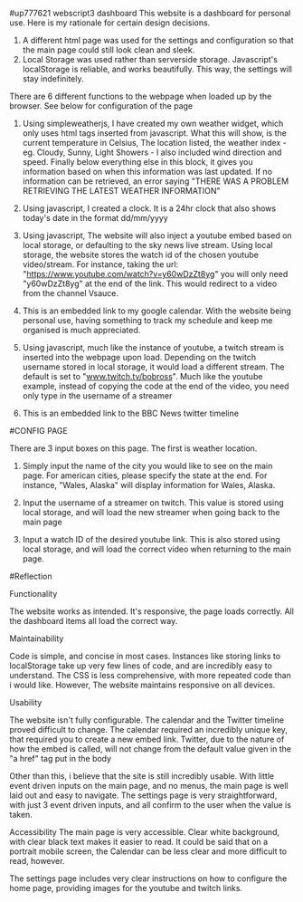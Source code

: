 #up777621 webscript3 dashboard
This website is a dashboard for personal use. Here is my rationale for certain design decisions.

1. A different html page was used for the settings and configuration so that the main page could still look clean and sleek.
2. Local Storage was used rather than serverside storage. Javascript's localStorage is reliable, and works beautifully. This way, the settings will stay indefinitely.


There are 6 different functions to the webpage when loaded up by the browser. See below for configuration of the page

1. Using simpleweatherjs, I have created my own weather widget, which only uses html tags inserted from javascript. What this will show, is the current temperature in Celsius, The location listed, the weather index - eg. Cloudy, Sunny, Light Showers - I also included wind direction and speed. Finally below everything else in this block, it gives you information based on when this information was last updated. If no information can be retrieved, an error saying "THERE WAS A PROBLEM RETRIEVING THE LATEST WEATHER INFORMATION"

2. Using javascript, I created a clock. It is a 24hr clock that also shows today's date in the format dd/mm/yyyy

3. Using javascript, The website will also inject a youtube embed based on local storage, or defaulting to the sky news live stream. Using local storage, the website stores the watch id of the chosen youtube video/stream. For instance, taking the url: "https://www.youtube.com/watch?v=y60wDzZt8yg" you will only need "y60wDzZt8yg" at the end of the link. This would redirect to a video from the channel Vsauce.

4. This is an embedded link to my google calendar. With the website being personal use, having something to track my schedule and keep me organised is much appreciated.

5. Using javascript, much like the instance of youtube, a twitch stream is inserted into the webpage upon load. Depending on the twitch username stored in local storage, it would load a different stream. The default is set to "www.twitch.tv/bobross". Much like the youtube example, instead of copying the code at the end of the video, you need only type in the username of a streamer

6.  This is an embedded link to the BBC News twitter timeline

#CONFIG PAGE

There are 3 input boxes on this page. The first is weather location.

1. Simply input the name of the city you would like to see on the main page. For american cities, please specify the state at the end. For instance, "Wales, Alaska" will display information for Wales, Alaska.

2. Input the username of a streamer on twitch. This value is stored using local storage, and will load the new streamer when going back to the main page

3. Input a watch ID of the desired youtube link. This is also stored using local storage, and will load the correct video when returning to the main page.


#Reflection

Functionality

The website works as intended. It's responsive, the page loads correctly. All the dashboard items all load the correct way.

Maintainability

Code is simple, and concise in most cases. Instances like storing links to localStorage take up very few lines of code, and are incredibly easy to understand. The CSS is less comprehensive, with more repeated code than i would like. However, The website maintains responsive on all devices.

Usability

The website isn't fully configurable. The calendar and the Twitter timeline proved difficult to change. The calendar required an incredibly unique key, that required you to create a new embed link. Twitter, due to the nature of how the embed is called, will not change from the default value given in the "a href" tag put in the body

Other than this, i believe that the site is still incredibly usable. With little event driven inputs on the main page, and no menus, the main page is well laid out and easy to navigate. The settings page is very straightforward, with just 3 event driven inputs, and all confirm to the user when the value is taken.

Accessibility
The main page is very accessible. Clear white background, with clear black text makes it easier to read. It could be said that on a portrait mobile screen, the Calendar can be less clear and more difficult to read, however.

The settings page includes very clear instructions on how to configure the home page, providing images for the youtube and twitch links.

